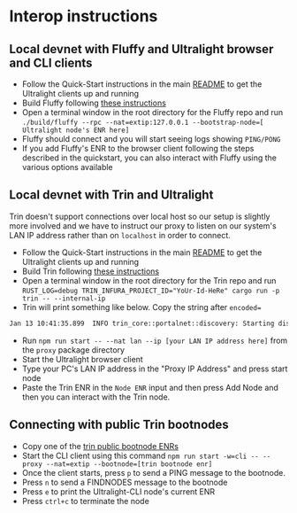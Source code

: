 # Interop instructions

## Local devnet with Fluffy and Ultralight browser and CLI clients

- Follow the Quick-Start instructions in the main [README](./README.md) to get the Ultralight clients up and running
- Build Fluffy following [these instructions](https://github.com/status-im/nimbus-eth1/tree/master/fluffy#build-fluffy-client)
- Open a terminal window in the root directory for the Fluffy repo and run `./build/fluffy --rpc --nat=extip:127.0.0.1 --bootstrap-node=[ Ultralight node's ENR here]`
- Fluffy should connect and you will start seeing logs showing `PING/PONG`
- If you add Fluffy's ENR to the browser client following the steps described in the quickstart, you can also interact with Fluffy using the various options available

## Local devnet with Trin and Ultralight

Trin doesn't support connections over local host so our setup is slightly more involved and we have to instruct our proxy to listen on our system's LAN IP address rather than on `localhost` in order to connect.

- Follow the Quick-Start instructions in the main [README](./README.md) to get the Ultralight clients up and running
- Build Trin following [these instructions](https://github.com/ethereum/trin/#install-dependencies-on-ubuntudebian)
- Open a terminal window in the root directory for the Trin repo and run `RUST_LOG=debug TRIN_INFURA_PROJECT_ID="YoUr-Id-HeRe" cargo run -p trin -- --internal-ip`
- Trin will print something like below.  Copy the string after `encoded=`
```sh
Jan 13 10:41:35.899  INFO trin_core::portalnet::discovery: Starting discv5 with local enr encoded=enr:-IS4QJ70AtfgjKpumdedZ7BxiCTUkserJTZl8C_MBZCg0WZBYtnYkKuaMSWz_xMwvl-4vIsVn-8llHcHJ1hMVY04MdABgmlkgnY0gmlwhMCoAMKJc2VjcDI1NmsxoQNgBeJl1o_wEPJ_Zoy2pmqSXTx3Jkpyu9hN7yTmbGvzWYN1ZHCCIyg decoded=ENR: NodeId: 0x364d..72f9, Socket: Some(192.168.0.194:9000)  
```
- Run `npm run start -- --nat lan --ip [your LAN IP address here]` from the `proxy` package directory
- Start the Ultralight browser client
- Type your PC's LAN IP address in the "Proxy IP Address" and press start node
- Paste the Trin ENR in the `Node ENR` input and then press Add Node and then you can interact with the Trin node.  

## Connecting with public Trin bootnodes

- Copy one of the [trin public bootnode ENRs](https://github.com/ethereum/portal-network-specs/blob/master/testnet.md)
- Start the CLI client using this command `npm run start -w=cli -- --proxy --nat=extip --bootnode=[trin bootnode enr]`
- Once the client starts, press `p` to send a PING message to the bootnode.
- Press `n` to send a FINDNODES message to the bootnode
- Press `e` to print the Ultralight-CLI node's current ENR
- Press `ctrl+c` to terminate the node